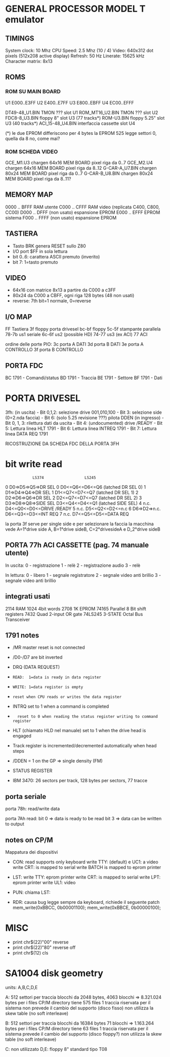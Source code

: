 # GENERAL PROCESSOR MODEL T emulator

## TIMINGS

System clock: 10 Mhz
CPU Speed: 2.5 Mhz (10 / 4)
Video: 640x312 dot pixels (512x208 active display)
Refresh: 50 Hz
Linerate: 15625 kHz
Character matrix: 8x13

## ROMS

### ROM SU MAIN BOARD

U1	E000..E3FF
U2	E400..E7FF
U3	E800..EBFF
U4	EC00..EFFF

DT49-48_U1.BIN     TMON ???             slot U1
ROM_MT16_U2.BIN    TMON ???             slot U2
FDC8-8_U3.BIN      floppy 8"            slot U3   (77 tracks*)
ROM-U3.BIN         floppy 5.25"         slot U3   (40 tracks*)
ACI_15-48_U4.BIN   interfaccia cassette slot U4

(*) le due EPROM differiscono per 4 bytes
    la EPROM 525 legge settori 0, quella da 8 no, come mai?

### ROM SCHEDA VIDEO

GCE_M1.U3          chargen 64x16        MEM BOARD  pixel riga da 0..7
GCE_M2.U4          chargen 64x16        MEM BOARD  pixel riga da 8..12
G-CAR-A_U7.BIN     chargen 80x24        MEM BOARD  pixel riga da 0..7
G-CAR-B_U8.BIN     chargen 80x24        MEM BOARD  pixel riga da 8..11?

## MEMORY MAP

0000 .. BFFF RAM utente
C000 .. CFFF RAM video  (replicata C400, C800, CC00)
D000 .. DFFF (non usato) espansione EPROM
E000 .. EFFF EPROM sistema
F000 .. FFFF (non usato) espansione EPROM

## TASTIERA

- Tasto BRK genera RESET sullo Z80
- I/O port $FF in sola lettura
- bit 0..6: carattera ASCII premuto (inverito)
- bit 7: 1=tasto premuto

## VIDEO

- 64x16 con matrice 8x13 a partire da C000 a c3FF
- 80x24 da C000 a CBFF, ogni riga 128 bytes (48 non usati)
- reverse: 7th bit=1 normale, 0=reverse

## I/O MAP

FF      Tastiera
3f      floppy porta drivesel
bc-bf   floppy
5c-5f   stampante parallela
78-7b   us1 seriale
6c-6f   us2 (possible HD)
74-77   us3 (ex ACI)
77      ACI

ordine delle porte PIO:
3c porta A DATI
3d porta B DATI
3e porta A CONTROLLO
3f porta B CONTROLLO

## PORTA FDC

BC 1791 - Comandi/status
BD 1791 - Traccia
BE 1791 - Settore
BF 1791 - Dati  

# PORTA DRIVESEL
3fh: (in uscita)
    - Bit 0,1,2: selezione drive 001,010,100
    - Bit 3: selezione side (0=2.nda faccia)
    - Bit 6: (solo 5.25 revisione ???) pilota DDEN
    (in ingresso)
    - Bit 0, 1, 3: rilettura dati da uscita
    - Bit 4: (undocumented) drive /READY
    - Bit 5: Lettura linea HLT 1791
    - Bit 6: Lettura linea INTREQ 1791
    - Bit 7: Lettura linea DATA REQ 1791

RICOSTRUZIONE DA SCHEDA FDC DELLA PORTA 3FH

bit         write                  read
=====================================================================
                LS374                  LS245
0           D0=>D5=>Q5=>DR SEL 0   D0<=Q6<=D6<=Q6 (latched DR SEL 0)
1           D1=>D4=>Q4=>DR SEL 1   D1<=Q7<=D7<=Q7 (latched DR SEL 1)
2           D2=>D6=>Q6=>DR SEL 2   D2<=Q7<=D7<=Q7 (latched DR SEL 2)
3           D3=>D8=>Q8=>SIDE SEL   D3<=Q4<=D4<=Q1 (latched SIDE SEL)
4           n.c.                   D4<=Q0<=D0<=DRIVE /READY
5           n.c.                   D5<=Q2<=D2<=n.c
6           D6=>D2=>n.c.           D6<=Q3<=D3<=INT REQ
7           n.c.                   D7<=Q5<=D5<=DATA REQ

la porta 3f serve per single side e per selezionare la faccia
la macchina vede A=1°drive side A, B=1°drive sideB, C=2°drivesideA e D_2°drive sideB

## PORTA 77h ACI CASSETTE (pag. 74 manuale utente)

In uscita:
0 - registrazione
1 - relè
2 - registrazione audio
3 - relè

In lettura:
0 - libero
1 - segnale registratore
2 - segnale video anti brillio
3 - segnale video anti brillio

## integrati usati

2114    RAM 1024 4bit words
2708    1K EPROM
74165   Parallel 8 Bit shift registers
7432    Quad 2-input OR gate
74LS245 3-STATE Octal Bus Transceiver

## 1791 notes

- /MR master reset is not connected
- /D0-/D7 are bit inverted
- DRQ (DATA REQUEST)
-     READ:  1=data is ready in data register
-     WRITE: 1=data register is empty
-     reset when CPU reads or writes the data register
- INTRQ set   to 1 when a command is completed
-       reset to 0 when reading the status register writing to command register
- HLT  (chiamato HLD nel manuale) set to 1 when the drive head is engaged
- Track register is incremented/decremented automatically when head steps
- /DDEN = 1 on the GP => single density (FM)
- STATUS REGISTER

- IBM 3470: 26 sectors per track, 128 bytes per sectors, 77 tracce

## porta seriale

porta 78h: read/write data

porta 7Ah
    read: bit 0 => data is ready to be read
          bit 3 => data can be written to output

## notes on CP/M

Mappatura dei dispositivi

- CON:
    read supports only keyboard
    write TTY: (default) e UC1: a video
    write CRT: is mapped to serial
    write BATCH is mapped to eprom printer

- LST:
    write TTY: eprom printer
    write CRT: is mapped to serial
    write LPT: eprom printer
    write UL1: video

- PUN: chiama LST:

- RDR: causa bug legge sempre da keyboard, richiede il seguente patch
       mem_write(0xBBCC, 0b00001100);
       mem_write(0xBBCE, 0b00000100);

# MISC

- print chr$(22)"00"    reverse
- print chr$(22)"80"    reverse off
- print chr$(12)        cls

# SA1004 disk geometry

units: A,B,C,D,E

A:
   512 settori per traccia 
   blocchi da 2048 bytes, 
   4063 blocchi => 8.321.024 bytes per i files CP/M
   directory tiene 575 files 
   1 traccia riservata per il sistema
   non prevede il cambio del supporto (disco fisso)
   non utilizza la skew table (no soft interleave)

B: 
   512 settori per traccia 
   blocchi da 16384 bytes
   71 blocchi => 1.163.264 bytes per i files CP/M
   directory tiene 63 files 
   1 traccia riservata per il sistema
   prevede il cambio del supporto (disco floppy?)
   non utilizza la skew table (no soft interleave)

C:   non utilizzato
D,E: floppy 8" standard tipo T08
